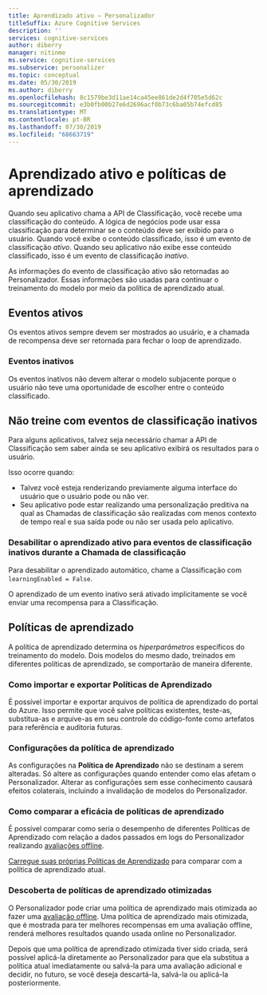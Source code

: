 ```yaml
---
title: Aprendizado ativo – Personalizador
titleSuffix: Azure Cognitive Services
description: ''
services: cognitive-services
author: diberry
manager: nitinme
ms.service: cognitive-services
ms.subservice: personalizer
ms.topic: conceptual
ms.date: 05/30/2019
ms.author: diberry
ms.openlocfilehash: 8c1579be3d11ae14ca45ee861de2d4f705e5d62c
ms.sourcegitcommit: e3b0fb00b27e6d2696acf0b73c6ba05b74efcd85
ms.translationtype: MT
ms.contentlocale: pt-BR
ms.lasthandoff: 07/30/2019
ms.locfileid: "68663719"
---
```

# <a name="active-learning-and-learning-policies"></a>Aprendizado ativo e políticas de aprendizado 

Quando seu aplicativo chama a API de Classificação, você recebe uma classificação do conteúdo. A lógica de negócios pode usar essa classificação para determinar se o conteúdo deve ser exibido para o usuário. Quando você exibe o conteúdo classificado, isso é um evento de classificação _ativo_. Quando seu aplicativo não exibe esse conteúdo classificado, isso é um evento de classificação _inativo_. 

As informações do evento de classificação ativo são retornadas ao Personalizador. Essas informações são usadas para continuar o treinamento do modelo por meio da política de aprendizado atual.

## <a name="active-events"></a>Eventos ativos

Os eventos ativos sempre devem ser mostrados ao usuário, e a chamada de recompensa deve ser retornada para fechar o loop de aprendizado. 

### <a name="inactive-events"></a>Eventos inativos 

Os eventos inativos não devem alterar o modelo subjacente porque o usuário não teve uma oportunidade de escolher entre o conteúdo classificado.

## <a name="dont-train-with-inactive-rank-events"></a>Não treine com eventos de classificação inativos 

Para alguns aplicativos, talvez seja necessário chamar a API de Classificação sem saber ainda se seu aplicativo exibirá os resultados para o usuário. 

Isso ocorre quando:

* Talvez você esteja renderizando previamente alguma interface do usuário que o usuário pode ou não ver. 
* Seu aplicativo pode estar realizando uma personalização preditiva na qual as Chamadas de classificação são realizadas com menos contexto de tempo real e sua saída pode ou não ser usada pelo aplicativo. 

### <a name="disable-active-learning-for-inactive-rank-events-during-rank-call"></a>Desabilitar o aprendizado ativo para eventos de classificação inativos durante a Chamada de classificação

Para desabilitar o aprendizado automático, chame a Classificação com `learningEnabled = False`.

O aprendizado de um evento inativo será ativado implicitamente se você enviar uma recompensa para a Classificação.

## <a name="learning-policies"></a>Políticas de aprendizado

A política de aprendizado determina os *hiperparâmetros* específicos do treinamento do modelo. Dois modelos do mesmo dado, treinados em diferentes políticas de aprendizado, se comportarão de maneira diferente.

### <a name="importing-and-exporting-learning-policies"></a>Como importar e exportar Políticas de Aprendizado

É possível importar e exportar arquivos de política de aprendizado do portal do Azure. Isso permite que você salve políticas existentes, teste-as, substitua-as e arquive-as em seu controle do código-fonte como artefatos para referência e auditoria futuras.

### <a name="learning-policy-settings"></a>Configurações da política de aprendizado

As configurações na **Política de Aprendizado** não se destinam a serem alteradas. Só altere as configurações quando entender como elas afetam o Personalizador. Alterar as configurações sem esse conhecimento causará efeitos colaterais, incluindo a invalidação de modelos do Personalizador.

### <a name="comparing-effectiveness-of-learning-policies"></a>Como comparar a eficácia de políticas de aprendizado

É possível comparar como seria o desempenho de diferentes Políticas de Aprendizado com relação a dados passados em logs do Personalizador realizando [avaliações offline](concepts-offline-evaluation.md).

[Carregue suas próprias Políticas de Aprendizado](how-to-offline-evaluation.md) para comparar com a política de aprendizado atual.

### <a name="discovery-of-optimized-learning-policies"></a>Descoberta de políticas de aprendizado otimizadas

O Personalizador pode criar uma política de aprendizado mais otimizada ao fazer uma [avaliação offline](how-to-offline-evaluation.md). Uma política de aprendizado mais otimizada, que é mostrada para ter melhores recompensas em uma avaliação offline, renderá melhores resultados quando usada online no Personalizador.

Depois que uma política de aprendizado otimizada tiver sido criada, será possível aplicá-la diretamente ao Personalizador para que ela substitua a política atual imediatamente ou salvá-la para uma avaliação adicional e decidir, no futuro, se você deseja descartá-la, salvá-la ou aplicá-la posteriormente.